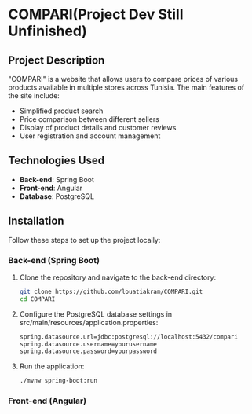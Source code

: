 # COMPARI(Project Dev Still Unfinished)

## Project Description

"COMPARI" is a website that allows users to compare prices of various products available in multiple stores across
Tunisia. The main features of the site include:

- Simplified product search
- Price comparison between different sellers
- Display of product details and customer reviews
- User registration and account management

## Technologies Used

- **Back-end**: Spring Boot
- **Front-end**: Angular
- **Database**: PostgreSQL

## Installation

Follow these steps to set up the project locally:

### Back-end (Spring Boot)

1. Clone the repository and navigate to the back-end directory:
   ```bash
   git clone https://github.com/louatiakram/COMPARI.git
   cd COMPARI

2. Configure the PostgreSQL database settings in src/main/resources/application.properties:
   ```bash
   spring.datasource.url=jdbc:postgresql://localhost:5432/compari
   spring.datasource.username=yourusername
   spring.datasource.password=yourpassword

3. Run the application:
   ```bash
   ./mvnw spring-boot:run

### Front-end (Angular)
